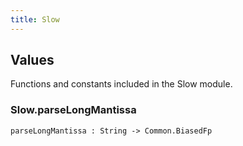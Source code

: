 ```yaml
---
title: Slow
---
```


## Values

Functions and constants included in the Slow module.

### Slow.**parseLongMantissa**

```grain
parseLongMantissa : String -> Common.BiasedFp
```

